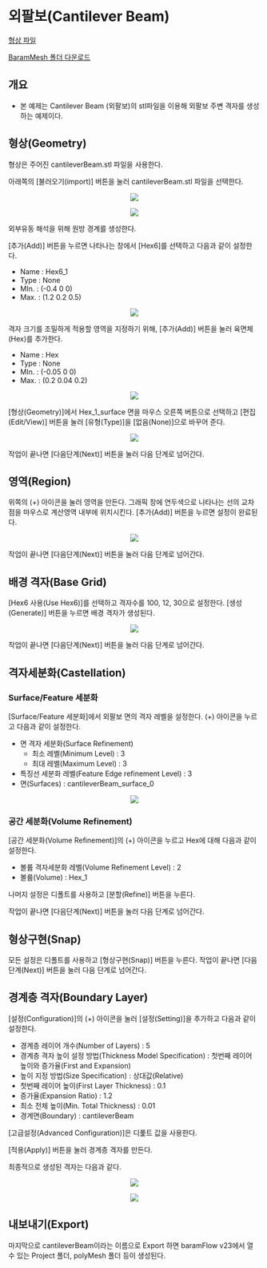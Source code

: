 # 외팔보(Cantilever Beam)

[형상 파일](https://drive.google.com/file/d/1WsbkUpeVhtj8RlEXlhHEVLmwsnjyem5v/view?usp=sharing) 

[BaramMesh 폴더 다운로드](https://drive.google.com/file/d/1-Gb9mxY1H6_ywJWfwfcqVFMCb8UFBfzA/view?usp=sharing)

## 개요 

* 본 예제는 Cantilever Beam (외팔보)의 stl파일을 이용해 외팔보 주변 격자를 생성하는 예제이다.

## 형상(Geometry)

형상은 주어진 cantileverBeam.stl 파일을 사용한다. 

아래쪽의 [불러오기(import)] 버튼을 눌러 cantileverBeam.stl 파일을 선택한다.

<p align='center'>
    <img src="https://github.com/nextfoam/baram-pages/raw/main/screenshots/mesh/cantileverBeam/1.png"><br>
</p>

<p align='center'>
    <img src="https://github.com/nextfoam/baram-pages/raw/main/screenshots/mesh/cantileverBeam/2.png"><br>
</p>


외부유동 해석을 위해 원방 경계를 생성한다. 

[추가(Add)] 버튼을 누르면 나타나는 창에서 [Hex6]를 선택하고 다음과 같이 설정한다.

+ Name : Hex6_1 
+ Type : None 
+ MIn. : (-0.4 0 0)
+ Max. : (1.2 0.2 0.5) 

<p align='center'>
    <img src="https://github.com/nextfoam/baram-pages/raw/main/screenshots/mesh/cantileverBeam/cantilever_hex6.png"><br>
</p>

격자 크기를 조밀하게 적용할 영역을 지정하기 위해, [추가(Add)] 버튼을 눌러 육면체(Hex)를 추가한다.

+ Name : Hex
+ Type : None 
+ MIn. : (-0.05 0 0)
+ Max. : (0.2 0.04 0.2)

<p align='center'>
    <img src="https://github.com/nextfoam/baram-pages/raw/main/screenshots/mesh/cantileverBeam/3.png"><br>
</p>

[형상(Geometry)]에서 Hex\_1\_surface 면을 마우스 오른쪽 버튼으로 선택하고 [편집(Edit/View)] 버튼을 눌러 [유형(Type)]을 [없음(None)]으로 바꾸어 준다.

<p align='center'>
    <img src="https://github.com/nextfoam/baram-pages/raw/main/screenshots/mesh/cantileverBeam/4.png"><br>
</p>

작업이 끝나면 [다음단계(Next)] 버튼을 눌러 다음 단계로 넘어간다.

<!-------------------------------------------------------------------------------------------------->
## 영역(Region)

위쪽의 (+) 아이콘을 눌러 영역을 만든다. 그래픽 창에 연두색으로 나타나는 선의 교차점을 마우스로 계산영역 내부에 위치시킨다. [추가(Add)] 버튼을 누르면 설정이 완료된다.

<p align='center'>
    <img src="https://github.com/nextfoam/baram-pages/raw/main/screenshots/mesh/cantileverBeam/5.png"><br>
</p>

작업이 끝나면 [다음단계(Next)] 버튼을 눌러 다음 단계로 넘어간다.

<!-------------------------------------------------------------------------------------------------->
## 배경 격자(Base Grid)

[Hex6 사용(Use Hex6)]를 선택하고 격자수를 100, 12, 30으로 설정한다. [생성(Generate)] 버튼을 누르면 배경 격자가 생성된다.

<p align='center'>
    <img src="https://github.com/nextfoam/baram-pages/raw/main/screenshots/mesh/cantileverBeam/7.png"><br>
</p>

작업이 끝나면 [다음단계(Next)] 버튼을 눌러 다음 단계로 넘어간다.

<!-------------------------------------------------------------------------------------------------->
## 격자세분화(Castellation)

### Surface/Feature 세분화

[Surface/Feature 세분화]에서 외팔보 면의 격자 레벨을 설정한다. (+) 아이콘을 누르고 다음과 같이 설정한다.

+ 면 격자 세분화(Surface Refinement)
    + 최소 레벨(Minimum Level) : 3
    + 최대 레벨(Maximum Level) : 3
+ 특징선 세분화 레벨(Feature Edge refinement Level) : 3
+ 면(Surfaces) : cantileverBeam\_surface\_0

<p align='center'>
    <img src="https://github.com/nextfoam/baram-pages/raw/main/screenshots/mesh/cantileverBeam/cantilever_refine_surface.png"><br>
</p>

### 공간 세분화(Volume Refinement)

[공간 세분화(Volume Refinement)]의 (+) 아이콘을 누르고 Hex에 대해 다음과 같이 설정한다. 

+ 볼륨 격자세분화 레벨(Volume Refinement Level) : 2
+ 볼륨(Volume) : Hex\_1
    
나머지 설정은 디폴트를 사용하고 [분할(Refine)] 버튼을 누른다. 

작업이 끝나면 [다음단계(Next)] 버튼을 눌러 다음 단계로 넘어간다.

<!-------------------------------------------------------------------------------------------------->
## 형상구현(Snap)

모든 설정은 디폴트를 사용하고 [형상구현(Snap)] 버튼을 누른다.
작업이 끝나면 [다음단계(Next)] 버튼을 눌러 다음 단계로 넘어간다.

<!-------------------------------------------------------------------------------------------------->
## 경계층 격자(Boundary Layer)

[설정(Configuration)]의 (+) 아이콘을 눌러 [설정(Setting)]을 추가하고 다음과 같이 설정한다.

+ 경계층 레이어 개수(Number of Layers) : 5
+ 경계층 격자 높이 설정 방법(Thickness Model Specification) : 첫번째 레이어 높이와 증가율(First and Expansion)
+ 높이 지정 방법(Size Specification) : 상대값(Relative)
+ 첫번째 레이어 높이(First Layer Thickness) : 0.1
+ 증가율(Expansion Ratio) : 1.2
+ 최소 전체 높이(Min. Total Thickness) : 0.01
+ 경계면(Boundary) : cantileverBeam

[고급설정(Advanced Configuration)]은 디폹트 값을 사용한다.

[적용(Apply)] 버튼을 눌러 경계층 격자를 만든다.

최종적으로 생성된 격자는 다음과 같다. 

<p align='center'>
    <img src="https://github.com/nextfoam/baram-pages/raw/main/screenshots/mesh/cantileverBeam/cantilever_mesh.png"><br>
</p>

<p align='center'>
    <img src="https://github.com/nextfoam/baram-pages/raw/main/screenshots/mesh/cantileverBeam/cantilever_mesh_1.png"><br>
</p>

## 내보내기(Export)

마지막으로 cantileverBeam이라는 이름으로 Export 하면 baramFlow v23에서 열 수 있는 Project 폴더, polyMesh 폴더 등이 생성된다. 
